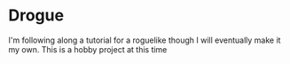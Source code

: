 # Drogue
I'm following along a tutorial for a roguelike though I will eventually make it my own. This is a hobby project at this time
